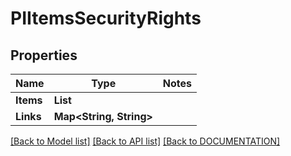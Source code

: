 # PIItemsSecurityRights

## Properties
Name | Type | Notes
------------ | ------------- | -------------
**Items** | **List<PISecurityRights>**
**Links** | **Map<String, String>**

[[Back to Model list]](../../DOCUMENTATION.md#documentation-for-models) [[Back to API list]](../../DOCUMENTATION.md#documentation-for-api-endpoints) [[Back to DOCUMENTATION]](../../DOCUMENTATION.md)
